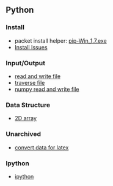 Python
---




### Install
- packet install helper: [pip-Win_1.7.exe](https://sites.google.com/site/pydatalog/python/pip-for-windows)
- [Install Issues](./file/install.md)

### Input/Output
- [read and write file](./file/readAndWrite.py)
- [traverse file](./file/traverse.md)
- [numpy read and write file](./file/numpyReadAndWrite.md)

### Data Structure
- [2D array](./file/array.md)

### Unarchived

- [convert data for latex](https://github.com/hxwang/Tool-Functions/blob/master/PythonToolFunc/Data-for-Latex.py)

### Ipython
- [ipython](./file/ipython.md)
